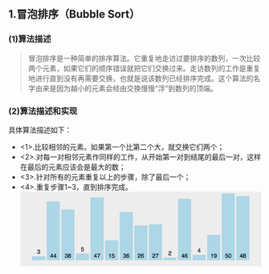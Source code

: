 ## 1.冒泡排序（Bubble Sort）



### (1)算法描述

> 冒泡排序是一种简单的排序算法。它重复地走访过要排序的数列，一次比较两个元素，如果它们的顺序错误就把它们交换过来。走访数列的工作是重复地进行直到没有再需要交换，也就是说该数列已经排序完成。这个算法的名字由来是因为越小的元素会经由交换慢慢“浮”到数列的顶端。

### (2)算法描述和实现
具体算法描述如下：

 - <1>.比较相邻的元素。如果第一个比第二个大，就交换它们两个；
 - <2>.对每一对相邻元素作同样的工作，从开始第一对到结尾的最后一对，这样在最后的元素应该会是最大的数；
 - <3>.针对所有的元素重复以上的步骤，除了最后一个；
 - <4>.重复步骤1~3，直到排序完成。
![gif](f427727489dff5fcb0debdd69b478ecf.gif)